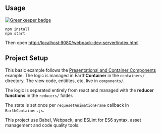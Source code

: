## Usage

[![Greenkeeper badge](https://badges.greenkeeper.io/RikardGehlin/earth-simulator.svg)](https://greenkeeper.io/)

```
npm install
npm start
```

Then open [http://localhost:8080/webpack-dev-server/index.html](http://localhost:8080/webpack-dev-server/index.html)

## Project Setup

This basic example follows the [Presentational and Container Components](https://medium.com/@dan_abramov/smart-and-dumb-components-7ca2f9a7c7d0#.z4oi835if) example. The logic is managed in Earth**Container** in the `containers/` directory. The view code,  entitites, etc, live in `components/`.

The logic is separated entirely from react and managed with the **reducer functions** in the `reducers/` folder.

The state is set once per `requesetAnimationFrame` callback in `EarthContainer.js`.

This project use Babel, Webpack, and ESLint for ES6 syntax, asset management and code quality tools.
